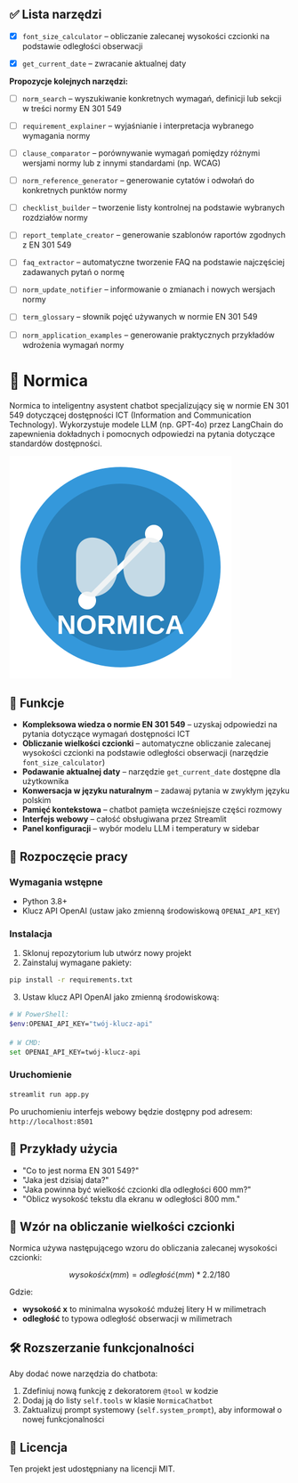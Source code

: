 ## ✅ Lista narzędzi

- [x] `font_size_calculator` – obliczanie zalecanej wysokości czcionki na podstawie odległości obserwacji
- [x] `get_current_date` – zwracanie aktualnej daty


**Propozycje kolejnych narzędzi:**

- [ ] `norm_search` – wyszukiwanie konkretnych wymagań, definicji lub sekcji w treści normy EN 301 549
- [ ] `requirement_explainer` – wyjaśnianie i interpretacja wybranego wymagania normy
- [ ] `clause_comparator` – porównywanie wymagań pomiędzy różnymi wersjami normy lub z innymi standardami (np. WCAG)
- [ ] `norm_reference_generator` – generowanie cytatów i odwołań do konkretnych punktów normy
- [ ] `checklist_builder` – tworzenie listy kontrolnej na podstawie wybranych rozdziałów normy
- [ ] `report_template_creator` – generowanie szablonów raportów zgodnych z EN 301 549
- [ ] `faq_extractor` – automatyczne tworzenie FAQ na podstawie najczęściej zadawanych pytań o normę
- [ ] `norm_update_notifier` – informowanie o zmianach i nowych wersjach normy
- [ ] `term_glossary` – słownik pojęć używanych w normie EN 301 549
- [ ] `norm_application_examples` – generowanie praktycznych przykładów wdrożenia wymagań normy


# 📘 Normica

Normica to inteligentny asystent chatbot specjalizujący się w normie EN 301 549 dotyczącej dostępności ICT (Information and Communication Technology). Wykorzystuje modele LLM (np. GPT-4o) przez LangChain do zapewnienia dokładnych i pomocnych odpowiedzi na pytania dotyczące standardów dostępności.

![Normica](normica_logo.svg)

## 🌟 Funkcje

- **Kompleksowa wiedza o normie EN 301 549** – uzyskaj odpowiedzi na pytania dotyczące wymagań dostępności ICT
- **Obliczanie wielkości czcionki** – automatyczne obliczanie zalecanej wysokości czcionki na podstawie odległości obserwacji (narzędzie `font_size_calculator`)
- **Podawanie aktualnej daty** – narzędzie `get_current_date` dostępne dla użytkownika
- **Konwersacja w języku naturalnym** – zadawaj pytania w zwykłym języku polskim
- **Pamięć kontekstowa** – chatbot pamięta wcześniejsze części rozmowy
- **Interfejs webowy** – całość obsługiwana przez Streamlit
- **Panel konfiguracji** – wybór modelu LLM i temperatury w sidebar

## 🚀 Rozpoczęcie pracy

### Wymagania wstępne

- Python 3.8+
- Klucz API OpenAI (ustaw jako zmienną środowiskową `OPENAI_API_KEY`)

### Instalacja

1. Sklonuj repozytorium lub utwórz nowy projekt
2. Zainstaluj wymagane pakiety:

```bash
pip install -r requirements.txt
```

3. Ustaw klucz API OpenAI jako zmienną środowiskową:

```bash
# W PowerShell:
$env:OPENAI_API_KEY="twój-klucz-api"

# W CMD:
set OPENAI_API_KEY=twój-klucz-api
```

### Uruchomienie

```bash
streamlit run app.py
```

Po uruchomieniu interfejs webowy będzie dostępny pod adresem: `http://localhost:8501`

## 💬 Przykłady użycia

- "Co to jest norma EN 301 549?"
- "Jaka jest dzisiaj data?"
- "Jaka powinna być wielkość czcionki dla odległości 600 mm?"
- "Oblicz wysokość tekstu dla ekranu w odległości 800 mm."

## 🧮 Wzór na obliczanie wielkości czcionki

Normica używa następującego wzoru do obliczania zalecanej wysokości czcionki:

```math
wysokość x (mm) = odległość(mm) * 2.2 / 180
```

Gdzie:

- **wysokość x** to minimalna wysokość mdużej litery H w milimetrach
- **odległość** to typowa odległość obserwacji w milimetrach

## 🛠️ Rozszerzanie funkcjonalności

Aby dodać nowe narzędzia do chatbota:

1. Zdefiniuj nową funkcję z dekoratorem `@tool` w kodzie
2. Dodaj ją do listy `self.tools` w klasie `NormicaChatbot`
3. Zaktualizuj prompt systemowy (`self.system_prompt`), aby informował o nowej funkcjonalności

## 📄 Licencja

Ten projekt jest udostępniany na licencji MIT.

